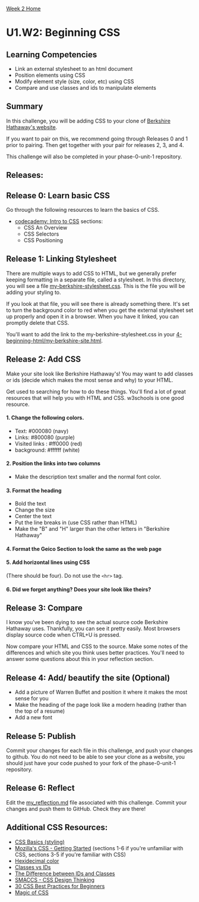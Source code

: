 [Week 2 Home](../)

# U1.W2: Beginning CSS

## Learning Competencies
- Link an external stylesheet to an html document
- Position elements using CSS
- Modify element style (size, color, etc) using CSS
- Compare and use classes and ids to manipulate elements

## Summary
In this challenge, you will be adding CSS to your clone of [Berkshire Hathaway's website](http://www.berkshirehathaway.com/).

If you want to pair on this, we recommend going through Releases 0 and 1 prior to pairing. Then get together with your pair for releases 2, 3, and 4.

This challenge will also be completed in your phase-0-unit-1 repository.

## Releases:

## Release 0: Learn basic CSS

Go through the following resources to learn the basics of CSS.
- [codecademy: Intro to CSS](http://www.codecademy.com/en/tracks/web) sections:
    - CSS An Overview
    - CSS Selectors
    - CSS Positioning

## Release 1: Linking  Stylesheet

There are multiple ways to add CSS to HTML, but we generally prefer keeping formatting in a separate file, called a stylesheet. In this directory, you will see a file [my-berkshire-stylesheet.css](my-berkshire-stylesheet.css). This is the file you will be adding your styling to. 

If you look at that file, you will see there is already something there. It's set to turn the background color to red when you get the external stylesheet set up properly and open it in a browser. When you have it linked, you can promptly delete that CSS.

You'll want to add the link to the my-berkshire-stylesheet.css in your [4-beginning-html/my-berkshire-site.html](../4-beginning-html/my-berkshire-site.html).

## Release 2: Add CSS
Make your site look like Berkshire Hathaway's! You may want to add classes or ids (decide which makes the most sense and why) to your HTML.

Get used to searching for how to do these things. You'll find a lot of great resources that will help you with HTML and CSS. w3schools is one good resource.

#### 1. Change the following colors.
  - Text:  #000080 (navy)
  - Links: #800080 (purple)
  - Visited links : #ff0000 (red)
  - background: #ffffff (white)

#### 2. Position the links into two columns
  - Make the description text smaller and the normal font color.

#### 3. Format the heading
  - Bold the text
  - Change the size
  - Center the text
  - Put the line breaks in (use CSS rather than HTML)
  - Make the "B" and "H" larger than the other letters in "Berkshire Hathaway"

#### 4. Format the Geico Section to look the same as the web page

#### 5. Add horizontal lines using CSS
(There should be four). Do not use the `<hr>` tag.

#### 6. Did we forget anything? Does your site look like theirs?


## Release 3: Compare
I know you've been dying to see the actual source code Berkshire Hathaway uses. Thankfully, you can see it pretty easily. Most browsers display source code when CTRL+U is pressed.

Now compare your HTML and CSS to the source. Make some notes of the differences and which site you think uses better practices. You'll need to answer some questions about this in your reflection section.

## Release 4: Add/ beautify the site (Optional)
  - Add a picture of Warren Buffet and position it where it makes the most sense for you
  - Make the heading of the page look like a modern heading (rather than the top of a resume)
  - Add a new font

## Release 5: Publish
Commit your changes for each file in this challenge, and push your changes to github. You do not need to be able to see your clone as a website, you should just have your code pushed to your fork of the phase-0-unit-1 repository. 

## Release 6: Reflect
Edit the [my_reflection.md](my_reflection.md) file associated with this challenge. Commit your changes and push them to GitHub. Check they are there!

## Additional CSS Resources:

* [CSS Basics (styling) ](http://www.cssbasics.com/introduction-to-css/)
* [Mozilla's CSS - Getting Started](https://developer.mozilla.org/en-US/docs/Web/Guide/CSS/Getting_started) (sections 1-6 if you're unfamiliar with CSS, sections 3-5 if you're familiar with CSS)
* [Hexidecimal color](http://skillcrush.com/2012/05/07/hexadecimal/)
* [Classes vs IDs](http://skillcrush.com/2013/01/28/understanding-css-classes-vs-ids/)
* [The Difference between IDs and Classes](http://css-tricks.com/the-difference-between-id-and-class/)
* [SMACCS - CSS Design Thinking](https://smacss.com/book/categorizing)
* [30 CSS Best Practices for Beginners](http://code.tutsplus.com/tutorials/30-css-best-practices-for-beginners--net-6741)
* [Magic of CSS](http://adamschwartz.co/magic-of-css/)
